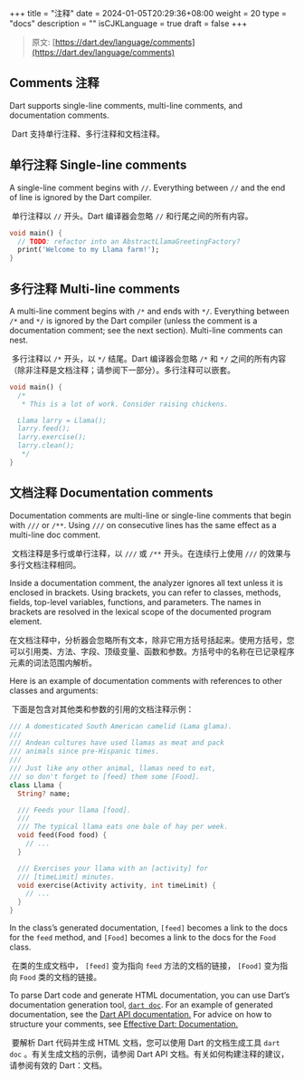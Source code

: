 +++
title = "注释"
date = 2024-01-05T20:29:36+08:00
weight = 20
type = "docs"
description = ""
isCJKLanguage = true
draft = false
+++

> 原文: [https://dart.dev/language/comments](https://dart.dev/language/comments)

## Comments 注释

Dart supports single-line comments, multi-line comments, and documentation comments.

​	Dart 支持单行注释、多行注释和文档注释。

## 单行注释 Single-line comments 

A single-line comment begins with `//`. Everything between `//` and the end of line is ignored by the Dart compiler.

​	单行注释以 `//` 开头。Dart 编译器会忽略 `//` 和行尾之间的所有内容。

```dart
void main() {
  // TODO: refactor into an AbstractLlamaGreetingFactory?
  print('Welcome to my Llama farm!');
}
```

## 多行注释 Multi-line comments 

A multi-line comment begins with `/*` and ends with `*/`. Everything between `/*` and `*/` is ignored by the Dart compiler (unless the comment is a documentation comment; see the next section). Multi-line comments can nest.

​	多行注释以 `/*` 开头，以 `*/` 结尾。Dart 编译器会忽略 `/*` 和 `*/` 之间的所有内容（除非注释是文档注释；请参阅下一部分）。多行注释可以嵌套。

```dart
void main() {
  /*
   * This is a lot of work. Consider raising chickens.

  Llama larry = Llama();
  larry.feed();
  larry.exercise();
  larry.clean();
   */
}
```

## 文档注释 Documentation comments 

Documentation comments are multi-line or single-line comments that begin with `///` or `/**`. Using `///` on consecutive lines has the same effect as a multi-line doc comment.

​	文档注释是多行或单行注释，以 `///` 或 `/**` 开头。在连续行上使用 `///` 的效果与多行文档注释相同。

Inside a documentation comment, the analyzer ignores all text unless it is enclosed in brackets. Using brackets, you can refer to classes, methods, fields, top-level variables, functions, and parameters. The names in brackets are resolved in the lexical scope of the documented program element.

​	在文档注释中，分析器会忽略所有文本，除非它用方括号括起来。使用方括号，您可以引用类、方法、字段、顶级变量、函数和参数。方括号中的名称在已记录程序元素的词法范围内解析。

Here is an example of documentation comments with references to other classes and arguments:

​	下面是包含对其他类和参数的引用的文档注释示例：

```dart
/// A domesticated South American camelid (Lama glama).
///
/// Andean cultures have used llamas as meat and pack
/// animals since pre-Hispanic times.
///
/// Just like any other animal, llamas need to eat,
/// so don't forget to [feed] them some [Food].
class Llama {
  String? name;

  /// Feeds your llama [food].
  ///
  /// The typical llama eats one bale of hay per week.
  void feed(Food food) {
    // ...
  }

  /// Exercises your llama with an [activity] for
  /// [timeLimit] minutes.
  void exercise(Activity activity, int timeLimit) {
    // ...
  }
}
```

In the class’s generated documentation, `[feed]` becomes a link to the docs for the `feed` method, and `[Food]` becomes a link to the docs for the `Food` class.

​	在类的生成文档中， `[feed]` 变为指向 `feed` 方法的文档的链接， `[Food]` 变为指向 `Food` 类的文档的链接。

To parse Dart code and generate HTML documentation, you can use Dart’s documentation generation tool, [`dart doc`](https://dart.dev/tools/dart-doc). For an example of generated documentation, see the [Dart API documentation.](https://api.dart.dev/stable) For advice on how to structure your comments, see [Effective Dart: Documentation.](https://dart.dev/effective-dart/documentation)

​	要解析 Dart 代码并生成 HTML 文档，您可以使用 Dart 的文档生成工具 `dart doc` 。有关生成文档的示例，请参阅 Dart API 文档。有关如何构建注释的建议，请参阅有效的 Dart：文档。
